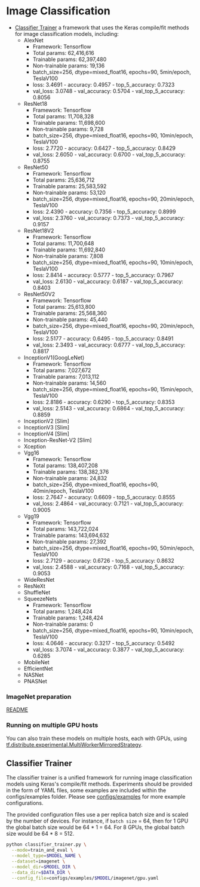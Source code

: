 # Image Classification

* [Classifier Trainer](#classifier-trainer) a framework that uses the Keras
compile/fit methods for image classification models, including:
  * AlexNet
    * Framework: Tensorflow
    * Total params: 62,416,616
    * Trainable params: 62,397,480
    * Non-trainable params: 19,136
    * batch_size=256, dtype=mixed_float16, epochs=90, 5min/epoch, TeslaV100
    * loss: 3.4691 - accuracy: 0.4957 - top_5_accuracy: 0.7323
    * val_loss: 3.0748 - val_accuracy: 0.5704 - val_top_5_accuracy: 0.8056
  * ResNet18
    * Framework: Tensorflow
    * Total params: 11,708,328
    * Trainable params: 11,698,600
    * Non-trainable params: 9,728
    * batch_size=256, dtype=mixed_float16, epochs=90, 10min/epoch, TeslaV100
    * loss: 2.7720 - accuracy: 0.6427 - top_5_accuracy: 0.8429
    * val_loss: 2.6050 - val_accuracy: 0.6700 - val_top_5_accuracy: 0.8755
  * ResNet50
    * Framework: Tensorflow    
    * Total params: 25,636,712
    * Trainable params: 25,583,592
    * Non-trainable params: 53,120
    * batch_size=256, dtype=mixed_float16, epochs=90, 20min/epoch, TeslaV100
    * loss: 2.4390 - accuracy: 0.7356 - top_5_accuracy: 0.8999
    * val_loss: 2.3760 - val_accuracy: 0.7373 - val_top_5_accuracy: 0.9157
  * ResNet18V2
    * Framework: Tensorflow    
    * Total params: 11,700,648
    * Trainable params: 11,692,840
    * Non-trainable params: 7,808
    * batch_size=256, dtype=mixed_float16, epochs=90, 10min/epoch, TeslaV100
    * loss: 2.8414 - accuracy: 0.5777 - top_5_accuracy: 0.7967
    * val_loss: 2.6130 - val_accuracy: 0.6187 - val_top_5_accuracy: 0.8403
  * ResNet50V2
    * Framework: Tensorflow    
    * Total params: 25,613,800
    * Trainable params: 25,568,360
    * Non-trainable params: 45,440
    * batch_size=256, dtype=mixed_float16, epochs=90, 20min/epoch, TeslaV100
    * loss: 2.5177 - accuracy: 0.6495 - top_5_accuracy: 0.8491
    * val_loss: 2.3493 - val_accuracy: 0.6777 - val_top_5_accuracy: 0.8817
  * InceptionV1(GoogLeNet)
    * Framework: Tensorflow    
    * Total params: 7,027,672
    * Trainable params: 7,013,112
    * Non-trainable params: 14,560
    * batch_size=256, dtype=mixed_float16, epochs=90, 15min/epoch, TeslaV100
    * loss: 2.8186 - accuracy: 0.6290 - top_5_accuracy: 0.8353
    * val_loss: 2.5143 - val_accuracy: 0.6864 - val_top_5_accuracy: 0.8859
  * InceptionV2 [Slim]
  * InceptionV3 [Slim]
  * InceptionV4 [Slim]
  * Inception-ResNet-V2 [Slim]
  * Xception
  * Vgg16
    * Framework: Tensorflow    
    * Total params: 138,407,208
    * Trainable params: 138,382,376
    * Non-trainable params: 24,832
    * batch_size=256, dtype=mixed_float16, epochs=90, 40min/epoch, TeslaV100
    * loss: 2.7647 - accuracy: 0.6609 - top_5_accuracy: 0.8555
    * val_loss: 2.4864 - val_accuracy: 0.7121 - val_top_5_accuracy: 0.9005
  * Vgg19
    * Framework: Tensorflow    
    * Total params: 143,722,024
    * Trainable params: 143,694,632
    * Non-trainable params: 27,392
    * batch_size=256, dtype=mixed_float16, epochs=90, 50min/epoch, TeslaV100
    * loss: 2.7129 - accuracy: 0.6726 - top_5_accuracy: 0.8632
    * val_loss: 2.4588 - val_accuracy: 0.7168 - val_top_5_accuracy: 0.9053
  * WideResNet
  * ResNeXt
  * ShuffleNet
  * SqueezeNets
    * Framework: Tensorflow    
    * Total params: 1,248,424
    * Trainable params: 1,248,424
    * Non-trainable params: 0
    * batch_size=256, dtype=mixed_float16, epochs=90, 10min/epoch, TeslaV100    
    * loss: 4.0646 - accuracy: 0.3217 - top_5_accuracy: 0.5492 
    * val_loss: 3.7074 - val_accuracy: 0.3877 - val_top_5_accuracy: 0.6285
  * MobileNet
  * EfficientNet
  * NASNet
  * PNASNet

### ImageNet preparation

[README](imagenetEADME.md)

### Running on multiple GPU hosts

You can also train these models on multiple hosts, each with GPUs, using
[tf.distribute.experimental.MultiWorkerMirroredStrategy](https://www.tensorflow.org/api_docs/python/tf/distribute/experimental/MultiWorkerMirroredStrategy).

## Classifier Trainer

The classifier trainer is a unified framework for running image classification
models using Keras's compile/fit methods. Experiments should be provided in the
form of YAML files, some examples are included within the configs/examples
folder. Please see [configs/examples](configsxamples) for more example
configurations.

The provided configuration files use a per replica batch size and is scaled
by the number of devices. For instance, if `batch size` = 64, then for 1 GPU
the global batch size would be 64 * 1 = 64. For 8 GPUs, the global batch size
would be 64 * 8 = 512.

```bash
python classifier_trainer.py \
  --mode=train_and_eval \
  --model_type=$MODEL_NAME \
  --dataset=imagenet \
  --model_dir=$MODEL_DIR \
  --data_dir=$DATA_DIR \
  --config_file=configs/examples/$MODEL/imagenet/gpu.yaml
```
